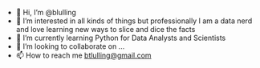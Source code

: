 - 👋 Hi, I’m @blulling
- 👀 I’m interested in all kinds of things but professionally I am a data nerd and love learning new ways to slice and dice the facts
- 🌱 I’m currently learning Python for Data Analysts and Scientists
- 💞️ I’m looking to collaborate on ...
- 📫 How to reach me btlulling@gmail.com

<!---
blulling/blulling is a ✨ special ✨ repository because its `README.md` (this file) appears on your GitHub profile.
You can click the Preview link to take a look at your changes.
--->
